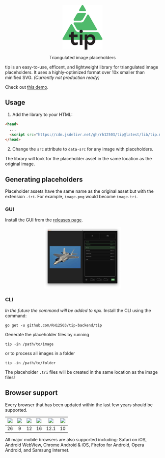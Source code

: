 <p align="center">
  <img src="/assets/tip.svg" width="130px">
</p>
<p align="center">
  Triangulated image placeholders 
</p>

tip is an easy-to-use, efficent, and lightweight library for triangulated image placeholders. It uses a highly-optimized format over 10x smaller than minified SVG. _(Currently not production ready)_

Check out [this demo](https://rh12503.github.io/tip/). 

## Usage

1. Add the library to your HTML:
```html 
<head>
  ...
  <script src="https://cdn.jsdelivr.net/gh/rh12503/tip@latest/lib/tip.min.js"></script>
</head>
```

2. Change the `src` attribute to `data-src` for any image with placeholders.

The library will look for the placeholder asset in the same location as the original image. 

## Generating placeholders

Placeholder assets have the same name as the original asset but with the extension `.tri`. For example, `image.png` would become `image.tri`. 

### GUI
Install the GUI from the [releases page](https://github.com/RH12503/tip/releases). 

<p align="center">
  <img src="/assets/gui.png" width="50%">
</p>

### CLI
_In the future the command will be added to npx._ 
Install the CLI using the command:
```
go get -u github.com/RH12503/tip-backend/tip
```
Generate the placeholder files by running
```
tip -in /path/to/image
```
or to process all images in a folder
```
tip -in /path/to/folder
```
The placeholder `.tri` files will be created in the same location as the image files! 

## Browser support

Every browser that has been updated within the last few years should be supported. 

| <img src="https://github.com/alrra/browser-logos/raw/main/src/chrome/chrome_256x256.png" width="40px"> | <img src="https://km.support.apple.com/kb/image.jsp?productid=PL165&size=240x240" width="40px"> | <img src="https://github.com/alrra/browser-logos/raw/main/src/edge/edge_256x256.png" width="40px"> | <img src="https://github.com/alrra/browser-logos/raw/main/src/firefox/firefox_256x256.png" width="40px"> | <img src="https://github.com/alrra/browser-logos/raw/main/src/opera/opera_256x256.png" width="40px"> | <img src="https://upload.wikimedia.org/wikipedia/commons/thumb/1/18/Internet_Explorer_10%2B11_logo.svg/1043px-Internet_Explorer_10%2B11_logo.svg.png" width="40px"> 
| :-: | :-: | :-: | :-: | :-: | :-: |
| 26 | 9 | 12 | 16 | 12.1 | 10 |

All major mobile browsers are also supported including: Safari on iOS, Android WebView, Chrome Android & iOS, Firefox for Android, Opera Android, and Samsung Internet. 
